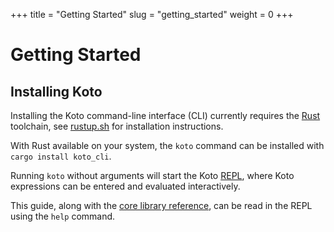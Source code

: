+++
title = "Getting Started"
slug = "getting_started"
weight = 0
+++

# Getting Started

## Installing Koto

Installing the Koto command-line interface (CLI) currently requires the 
[Rust](https://rust-lang.org) toolchain, 
see [rustup.sh](https://rustup.sh) for installation instructions.

With Rust available on your system, the `koto` command can be installed with
`cargo install koto_cli`.

Running `koto` without arguments will start the Koto 
[REPL](https://en.wikipedia.org/wiki/Read–eval–print_loop), where Koto
expressions can be entered and evaluated interactively. 

This guide, along with the [core library reference](../../core), 
can be read in the REPL using the `help` command. 